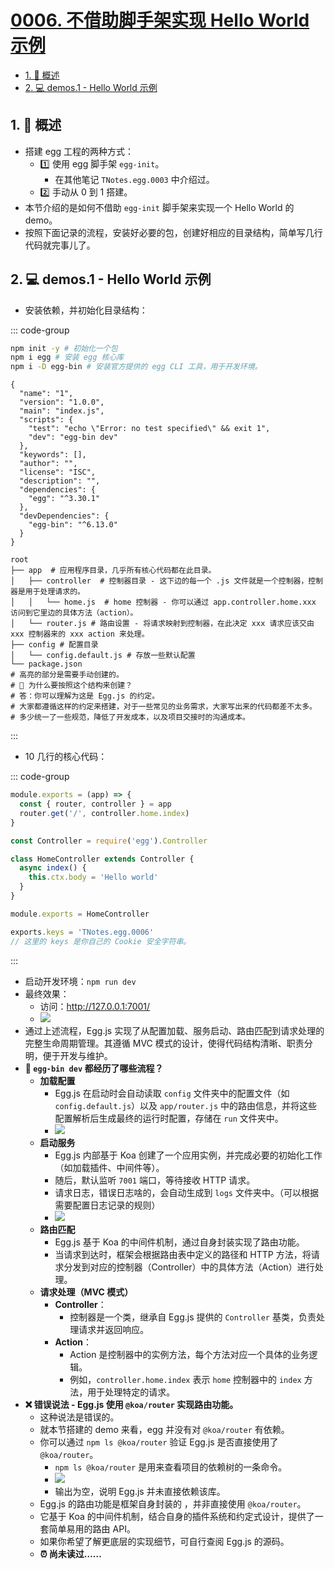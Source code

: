 # [0006. 不借助脚手架实现 Hello World 示例](https://github.com/Tdahuyou/TNotes.egg/tree/main/notes/0006.%20%E4%B8%8D%E5%80%9F%E5%8A%A9%E8%84%9A%E6%89%8B%E6%9E%B6%E5%AE%9E%E7%8E%B0%20Hello%20World%20%E7%A4%BA%E4%BE%8B)

<!-- region:toc -->
- [1. 📒 概述](#1--概述)
- [2. 💻 demos.1 - Hello World 示例](#2--demos1---hello-world-示例)
<!-- endregion:toc -->

## 1. 📒 概述

- 搭建 egg 工程的两种方式：
  - 1️⃣ 使用 egg 脚手架 `egg-init`。
    - 在其他笔记 `TNotes.egg.0003` 中介绍过。
  - 2️⃣ 手动从 0 到 1 搭建。
- 本节介绍的是如何不借助 `egg-init` 脚手架来实现一个 Hello World 的 demo。
- 按照下面记录的流程，安装好必要的包，创建好相应的目录结构，简单写几行代码就完事儿了。

## 2. 💻 demos.1 - Hello World 示例

- 安装依赖，并初始化目录结构：

::: code-group

```bash [安装必要的包]
npm init -y # 初始化一个包
npm i egg # 安装 egg 核心库
npm i -D egg-bin # 安装官方提供的 egg CLI 工具，用于开发环境。
```

```json{7,14,17} [package.json]
{
  "name": "1",
  "version": "1.0.0",
  "main": "index.js",
  "scripts": {
    "test": "echo \"Error: no test specified\" && exit 1",
    "dev": "egg-bin dev"
  },
  "keywords": [],
  "author": "",
  "license": "ISC",
  "description": "",
  "dependencies": {
    "egg": "^3.30.1"
  },
  "devDependencies": {
    "egg-bin": "^6.13.0"
  }
}
```

```bash{2-7} [准备目录结构]
root
├── app  # 应用程序目录，几乎所有核心代码都在此目录。
│   ├── controller  # 控制器目录 - 这下边的每一个 .js 文件就是一个控制器，控制器是用于处理请求的。
│   │   └── home.js  # home 控制器 - 你可以通过 app.controller.home.xxx 访问到它里边的具体方法（action）。
│   └── router.js # 路由设置 - 将请求映射到控制器，在此决定 xxx 请求应该交由 xxx 控制器来的 xxx action 来处理。
├── config # 配置目录
│   └── config.default.js # 存放一些默认配置
└── package.json
# 高亮的部分是需要手动创建的。
# 🤔 为什么要按照这个结构来创建？
# 答：你可以理解为这是 Egg.js 的约定。
# 大家都遵循这样的约定来搭建，对于一些常见的业务需求，大家写出来的代码都差不太多。
# 多少统一了一些规范，降低了开发成本，以及项目交接时的沟通成本。
```

:::

- 10 几行的核心代码：

::: code-group

```js [app/router.js]
module.exports = (app) => {
  const { router, controller } = app
  router.get('/', controller.home.index)
}
```

```js [app/controller/home.js]
const Controller = require('egg').Controller

class HomeController extends Controller {
  async index() {
    this.ctx.body = 'Hello world'
  }
}

module.exports = HomeController
```

```js [config/config.default.js]
exports.keys = 'TNotes.egg.0006'
// 这里的 keys 是你自己的 Cookie 安全字符串。
```

:::

- 启动开发环境：`npm run dev`
- 最终效果：
  - 访问：http://127.0.0.1:7001/
  - ![](https://cdn.jsdelivr.net/gh/Tdahuyou/imgs@main/2025-03-08-20-26-44.png)
- 通过上述流程，Egg.js 实现了从配置加载、服务启动、路由匹配到请求处理的完整生命周期管理。其遵循 MVC 模式的设计，使得代码结构清晰、职责分明，便于开发与维护。
- **🤔 `egg-bin dev` 都经历了哪些流程？**
  - **加载配置**
    - Egg.js 在启动时会自动读取 `config` 文件夹中的配置文件（如 `config.default.js`）以及 `app/router.js` 中的路由信息，并将这些配置解析后生成最终的运行时配置，存储在 `run` 文件夹中。
    - ![](https://cdn.jsdelivr.net/gh/Tdahuyou/imgs@main/2025-03-08-20-34-59.png)
  - **启动服务**
    - Egg.js 内部基于 Koa 创建了一个应用实例，并完成必要的初始化工作（如加载插件、中间件等）。
    - 随后，默认监听 `7001` 端口，等待接收 HTTP 请求。
    - 请求日志，错误日志啥的，会自动生成到 `logs` 文件夹中。（可以根据需要配置日志记录的规则）
    - ![](https://cdn.jsdelivr.net/gh/Tdahuyou/imgs@main/2025-03-08-20-38-49.png)
  - **路由匹配**
    - Egg.js 基于 Koa 的中间件机制，通过自身封装实现了路由功能。
    - 当请求到达时，框架会根据路由表中定义的路径和 HTTP 方法，将请求分发到对应的控制器（Controller）中的具体方法（Action）进行处理。
  - **请求处理（MVC 模式）**
    - **Controller**：
      - 控制器是一个类，继承自 Egg.js 提供的 `Controller` 基类，负责处理请求并返回响应。
    - **Action**：
      - Action 是控制器中的实例方法，每个方法对应一个具体的业务逻辑。
      - 例如，`controller.home.index` 表示 `home` 控制器中的 `index` 方法，用于处理特定的请求。
- **❌ 错误说法 - Egg.js 使用 `@koa/router` 实现路由功能。**
  - 这种说法是错误的。
  - 就本节搭建的 demo 来看，egg 并没有对 `@koa/router` 有依赖。
  - 你可以通过 `npm ls @koa/router` 验证 Egg.js 是否直接使用了 `@koa/router`。
    - `npm ls @koa/router` 是用来查看项目的依赖树的一条命令。
    - ![](https://cdn.jsdelivr.net/gh/Tdahuyou/imgs@main/2025-03-08-20-43-47.png)
    - 输出为空，说明 Egg.js 并未直接依赖该库。
  - Egg.js 的路由功能是框架自身封装的 ，并非直接使用 `@koa/router`。
  - 它基于 Koa 的中间件机制，结合自身的插件系统和约定式设计，提供了一套简单易用的路由 API。
  - 如果你希望了解更底层的实现细节，可自行查阅 Egg.js 的源码。
  - **⏰ 尚未读过……**
